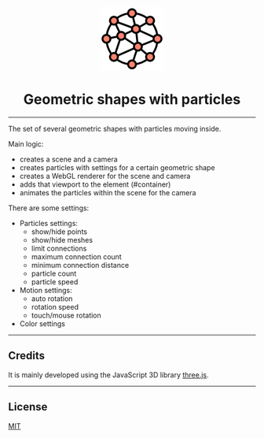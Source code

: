 <div align="center">
  <img src="particles.png" alt="particles"/>
</div>

<h1 align="center">Geometric shapes with particles</h1>

---

The set of several geometric shapes with particles moving inside.

Main logic:
<ul>
  <li>creates a scene and a camera</li>
  <li>creates particles with settings for a certain geometric shape</li>
  <li>creates a WebGL renderer for the scene and camera</li>
  <li>adds that viewport to the element (#container)</li>
  <li>animates the particles within the scene for the camera</li>
</ul>

There are some settings:
<ul>
  <li>
    Particles settings:
    <ul>
      <li>show/hide points</li>
      <li>show/hide meshes</li>
      <li>limit connections</li>
      <li>maximum connection count</li>
      <li>minimum connection distance</li>
      <li>particle count</li>
      <li>particle speed</li>
    </ul>
  </li>
  <li>
    Motion settings:
    <ul>
      <li>auto rotation</li>
      <li>rotation speed</li>
      <li>touch/mouse rotation</li>
    </ul>
  </li>
  <li>Color settings</li>
</ul>

---

<h2>Credits</h2>
It is mainly developed using the JavaScript 3D library <a href="https://github.com/mrdoob/three.js">three.js</a>.

---

<h2>License</h2>
<a href="https://github.com/a-rudenko/geometric-particles/blob/main/LICENSE">MIT</a>
